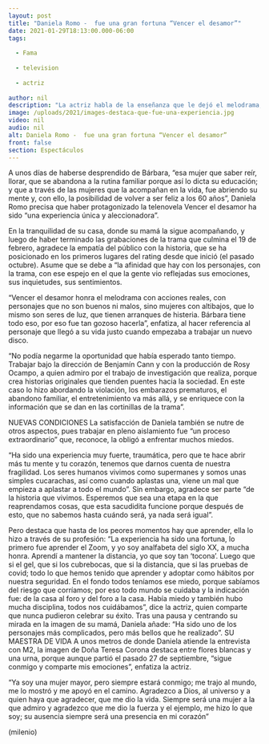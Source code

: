```yaml
---
layout: post
title: "Daniela Romo -  fue una gran fortuna “Vencer el desamor”"
date: 2021-01-29T18:13:00.000-06:00
tags:
  
  - Fama
  
  - television
  
  - actriz
  
author: nil
description: "La actriz habla de la enseñanza que le dejó el melodrama, el cual honra al género con una historia que aborda la realidad. "
image: /uploads/2021/images-destaca-que-fue-una-experiencia.jpg
video: nil
audio: nil
alt: Daniela Romo -  fue una gran fortuna “Vencer el desamor”
front: false
section: Espectáculos
---
```


A unos días de haberse desprendido de Bárbara, “esa mujer que saber reír, llorar, que se abandona a la rutina familiar porque así lo dicta su educación; y que a través de las mujeres que la acompañan en la vida, fue abriendo su mente y, con ello, la posibilidad de volver a ser feliz a los 60 años”, Daniela Romo precisa que haber protagonizado la telenovela Vencer el desamor ha sido “una experiencia única y aleccionadora”. 

En la tranquilidad de su casa, donde su mamá la sigue acompañando, y luego de haber terminado las grabaciones de la trama que culmina el 19 de febrero, agradece la empatía del público con la historia, que se ha posicionado en los primeros lugares del rating desde que inició (el pasado octubre). Asume que se debe a “la afinidad que hay con los personajes, con la trama, con ese espejo en el que la gente vio reflejadas sus emociones, sus inquietudes, sus sentimientos. 

“Vencer el desamor honra el melodrama con acciones reales, con personajes que no son buenos ni malos, sino mujeres con altibajos, que lo mismo son seres de luz, que tienen arranques de histeria. Bárbara tiene todo eso, por eso fue tan gozoso hacerla”, enfatiza, al hacer referencia al personaje que llegó a su vida justo cuando empezaba a trabajar un nuevo disco. 

“No podía negarme la oportunidad que había esperado tanto tiempo. Trabajar bajo la dirección de Benjamín Cann y con la producción de Rosy Ocampo, a quien admiro por el trabajo de investigación que realiza, porque crea historias originales que tienden puentes hacia la sociedad. En este caso lo hizo abordando la violación, los embarazos prematuros, el abandono familiar, el entretenimiento va más allá, y se enriquece con la información que se dan en las cortinillas de la trama”. 

NUEVAS CONDICIONES 
La satisfacción de Daniela también se nutre de otros aspectos, pues trabajar en pleno aislamiento fue “un proceso extraordinario” que, reconoce, la obligó a enfrentar muchos miedos. 

“Ha sido una experiencia muy fuerte, traumática, pero que te hace abrir más tu mente y tu corazón, tenemos que darnos cuenta de nuestra fragilidad. Los seres humanos vivimos como supermanes y somos unas simples cucarachas, así como cuando aplastas una, viene un mal que empieza a aplastar a todo el mundo”. 
Sin embargo, agradece ser parte “de la historia que vivimos. Esperemos que sea una etapa en la que reaprendamos cosas, que esta sacudidita funcione porque después de esto, que no sabemos hasta cuándo será, ya nada será igual”. 

Pero destaca que hasta de los peores momentos hay que aprender, ella lo hizo a través de su profesión: “La experiencia ha sido una fortuna, lo primero fue aprender el Zoom, y yo soy analfabeta del siglo XX, a mucha honra. Aprendí a mantener la distancia, yo que soy tan ‘tocona’. Luego que si el gel, que si los cubrebocas, que si la distancia, que si las pruebas de covid; todo lo que hemos tenido que aprender y adoptar como hábitos por nuestra seguridad. En el fondo todos teníamos ese miedo, porque sabíamos del riesgo que corríamos; por eso todo mundo se cuidaba y la indicación fue: de la casa al foro y del foro a la casa. Había miedo y también hubo mucha disciplina, todos nos cuidábamos”, dice la actriz, quien comparte que nunca pudieron celebrar su éxito. 
Tras una pausa y centrando su mirada en la imagen de su mamá, Daniela añade: “Ha sido uno de los personajes más complicados, pero más bellos que he realizado”. 
SU MAESTRA DE VIDA 
A unos metros de donde Daniela atiende la entrevista con M2, la imagen de Doña Teresa Corona destaca entre flores blancas y una urna, porque aunque partió el pasado 27 de septiembre, “sigue conmigo y comparte mis emociones”, enfatiza la actriz. 

“Ya soy una mujer mayor, pero siempre estará conmigo; me trajo al mundo, me lo mostró y me apoyó en el camino. Agradezco a Dios, al universo y a quien haya que agradecer, que me dio la vida. Siempre será una mujer a la que admiro y agradezco que me dio la fuerza y el ejemplo, me hizo lo que soy; su ausencia siempre será una presencia en mi corazón”

(milenio)
